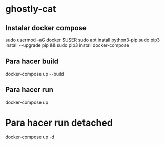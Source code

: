 # ghostly-cat

## Instalar docker compose
 sudo usermod -aG docker $USER
sudo apt install python3-pip
sudo pip3 install --upgrade pip && sudo pip3 install docker-compose

## Para hacer build
docker-compose up --build

## Para hacer run
docker-compose up

# Para hacer run detached
docker-compose up -d